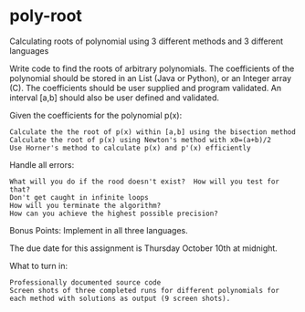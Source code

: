 # poly-root
Calculating roots of polynomial using 3 different methods and 3 different languages



Write code to find the roots of arbitrary polynomials.  The coefficients of the polynomial should be stored in an List (Java or Python), or an Integer array (C).  The coefficients should be user supplied and program validated. An interval [a,b] should also be user defined and validated.

Given the coefficients for the polynomial p(x):

    Calculate the the root of p(x) within [a,b] using the bisection method
    Calculate the root of p(x) using Newton's method with x0=(a+b)/2
    Use Horner's method to calculate p(x) and p'(x) efficiently

Handle all errors:

    What will you do if the rood doesn't exist?  How will you test for that?
    Don't get caught in infinite loops
    How will you terminate the algorithm?
    How can you achieve the highest possible precision?

Bonus Points:  Implement in all three languages.

The due date for this assignment is Thursday October 10th at midnight.


What to turn in:

    Professionally documented source code
    Screen shots of three completed runs for different polynomials for each method with solutions as output (9 screen shots).

